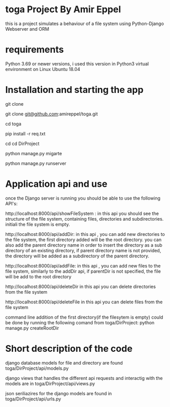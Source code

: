 # toga Project By Amir Eppel

this is a project simulates a behaviour of a file system using Python-Django Webserver and ORM

# requirements 

Python 3.69 or newer versions, i used this version in Python3 virtual environment on Linux Ubuntu 18.04

# Installation and starting the app

git clone 

git clone git@github.com:amireppel/toga.git

cd toga

pip install -r req.txt

cd cd DirProject

python manage.py migarte

python manage.py runserver

# Application api and use

once the Django server is running you should be able to use the following API's:

http://localhost:8000/api/showFileSystem :
in this api you should see the structure of the file system, containing files, directories and subdirectories. initiali the file system is empty.

http://localhost:8000/api/addDir:
in this api , you can add new directories to the file system, the first directory added will be the root directory. you can also add the  parent directory name in order to insert the directory as a sub directory of an existing directory, if parent directory name is not provided, the directory will be added as a subdirectory of the parent directory.

http://localhost:8000/api/addFile:
in this api , you can add new files to the file system, similarly to the addDir api, if parentDir is not specified, the file will be add to the root directory

http://localhost:8000/api/deleteDir
in this api you can delete directories from the file system

http://localhost:8000/api/deleteFile
in this api you can delete files from the file system

command line addition of the first directory(if the filesytem  is empty) could be done by running the following comand from toga/DirProject: 
python manage.py createRootDir <First-Dir-Name>

# Short description of the code

django database models for file and directory are found toga/DirProject/api/models.py 

django views that handles the different api requests and interactig with the models are in toga/DirProject/api/views.py

json seriliazires for the django models are found in toga/DirProject/api/urls.py


